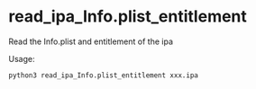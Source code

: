 # read_ipa_Info.plist_entitlement
Read the Info.plist and entitlement of the ipa

Usage:
```
python3 read_ipa_Info.plist_entitlement xxx.ipa
```
